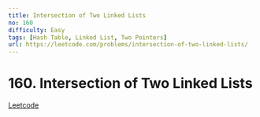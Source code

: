 ```yaml
---
title: Intersection of Two Linked Lists
no: 160
difficulty: Easy
tags: [Hash Table, Linked List, Two Pointers]
url: https://leetcode.com/problems/intersection-of-two-linked-lists/
---
```


# 160. Intersection of Two Linked Lists

[Leetcode](https://leetcode.com/problems/intersection-of-two-linked-lists/)

